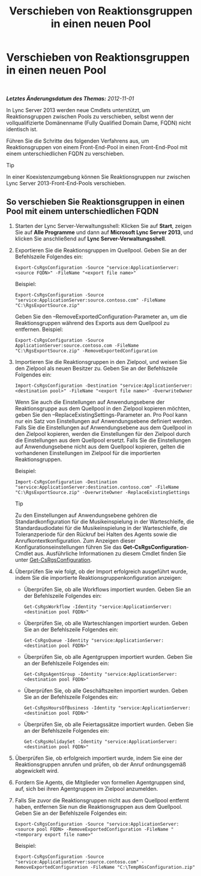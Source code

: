 ﻿---
title: Verschieben von Reaktionsgruppen in einen neuen Pool
TOCTitle: Verschieben von Reaktionsgruppen in einen neuen Pool
ms:assetid: da0db765-41e5-430b-b5a7-5418ec5ff2a7
ms:mtpsurl: https://technet.microsoft.com/de-de/library/JJ205298(v=OCS.15)
ms:contentKeyID: 49295591
ms.date: 05/19/2016
mtps_version: v=OCS.15
ms.translationtype: HT
---

# Verschieben von Reaktionsgruppen in einen neuen Pool

 

_**Letztes Änderungsdatum des Themas:** 2012-11-01_

In Lync Server 2013 werden neue Cmdlets unterstützt, um Reaktionsgruppen zwischen Pools zu verschieben, selbst wenn der vollqualifizierte Domänenname (Fully Qualified Domain Dame, FQDN) nicht identisch ist.

Führen Sie die Schritte des folgenden Verfahrens aus, um Reaktionsgruppen von einem Front-End-Pool in einen Front-End-Pool mit einem unterschiedlichen FQDN zu verschieben.


> [!TIP]
> In einer Koexistenzumgebung können Sie Reaktionsgruppen nur zwischen Lync Server 2013-Front-End-Pools verschieben.



## So verschieben Sie Reaktionsgruppen in einen Pool mit einem unterschiedlichen FQDN

1.  Starten der Lync Server-Verwaltungsshell: Klicken Sie auf **Start**, zeigen Sie auf **Alle Programme** und dann auf **Microsoft Lync Server 2013**, und klicken Sie anschließend auf **Lync Server-Verwaltungsshell**.

2.  Exportieren Sie die Reaktionsgruppen im Quellpool. Geben Sie an der Befehlszeile Folgendes ein:
    
        Export-CsRgsConfiguration -Source "service:ApplicationServer:<source FQDN>" -FileName "<export file name>"
    
    Beispiel:
    
        Export-CsRgsConfiguration -Source "service:ApplicationServer:source.contoso.com" -FileName "C:\RgsExportSource.zip"
    
    Geben Sie den –RemoveExportedConfiguration-Parameter an, um die Reaktionsgruppen während des Exports aus dem Quellpool zu entfernen. Beispiel:
    
        Export-CsRgsConfiguration -Source ApplicationServer:source.contoso.com -FileName "C:\RgsExportSource.zip" -RemoveExportedConfiguration

3.  Importieren Sie die Reaktionsgruppen in den Zielpool, und weisen Sie den Zielpool als neuen Besitzer zu. Geben Sie an der Befehlszeile Folgendes ein:
    
        Import-CsRgsConfiguration -Destination "service:ApplicationServer:<destination pool>" -FileName "<export file name>" -OverwriteOwner
    
    Wenn Sie auch die Einstellungen auf Anwendungsebene der Reaktionsgruppe aus dem Quellpool in den Zielpool kopieren möchten, geben Sie den –ReplaceExistingSettings-Parameter an. Pro Pool kann nur ein Satz von Einstellungen auf Anwendungsebene definiert werden. Falls Sie die Einstellungen auf Anwendungsebene aus dem Quellpool in den Zielpool kopieren, werden die Einstellungen für den Zielpool durch die Einstellungen aus dem Quellpool ersetzt. Falls Sie die Einstellungen auf Anwendungsebene nicht aus dem Quellpool kopieren, gelten die vorhandenen Einstellungen im Zielpool für die importierten Reaktionsgruppen.
    
    Beispiel:
    
        Import-CsRgsConfiguration -Destination "service:ApplicationServer:destination.contoso.com" -FileName "C:\RgsExportSource.zip" -OverwriteOwner -ReplaceExistingSettings
    

    > [!TIP]
    > Zu den Einstellungen auf Anwendungsebene gehören die Standardkonfiguration für die Musikeinspielung in der Warteschleife, die Standardaudiodatei für die Musikeinspielung in der Warteschleife, die Toleranzperiode für den Rückruf bei Halten des Agents sowie die Anrufkontextkonfiguration. Zum Anzeigen dieser Konfigurationseinstellungen führen Sie das <STRONG>Get-CsRgsConfiguration</STRONG>-Cmdlet aus. Ausführliche Informationen zu diesem Cmdlet finden Sie unter <A href="https://docs.microsoft.com/powershell/module/skype/Get-CsRgsConfiguration">Get-CsRgsConfiguration</A>.



4.  Überprüfen Sie wie folgt, ob der Import erfolgreich ausgeführt wurde, indem Sie die importierte Reaktionsgruppenkonfiguration anzeigen:
    
      - Überprüfen Sie, ob alle Workflows importiert wurden. Geben Sie an der Befehlszeile Folgendes ein:
        
            Get-CsRgsWorkflow -Identity "service:ApplicationServer:<destination pool FQDN>"
    
      - Überprüfen Sie, ob alle Warteschlangen importiert wurden. Geben Sie an der Befehlszeile Folgendes ein:
        
            Get-CsRgsQueue -Identity "service:ApplicationServer:<destination pool FQDN>"
    
      - Überprüfen Sie, ob alle Agentgruppen importiert wurden. Geben Sie an der Befehlszeile Folgendes ein:
        
            Get-CsRgsAgentGroup -Identity "service:ApplicationServer:<destination pool FQDN>"
    
      - Überprüfen Sie, ob alle Geschäftszeiten importiert wurden. Geben Sie an der Befehlszeile Folgendes ein:
        
            Get-CsRgsHoursOfBusiness -Identity "service:ApplicationServer:<destination pool FQDN>" 
    
      - Überprüfen Sie, ob alle Feiertagssätze importiert wurden. Geben Sie an der Befehlszeile Folgendes ein:
        
            Get-CsRgsHolidaySet -Identity "service:ApplicationServer:<destination pool FQDN>" 

5.  Überprüfen Sie, ob erfolgreich importiert wurde, indem Sie eine der Reaktionsgruppen anrufen und prüfen, ob der Anruf ordnungsgemäß abgewickelt wird.

6.  Fordern Sie Agents, die Mitglieder von formellen Agentgruppen sind, auf, sich bei ihren Agentgruppen im Zielpool anzumelden.

7.  Falls Sie zuvor die Reaktionsgruppen nicht aus dem Quellpool entfernt haben, entfernen Sie nun die Reaktionsgruppen aus dem Quellpool. Geben Sie an der Befehlszeile Folgendes ein:
    
        Export-CsRgsConfiguration -Source "service:ApplicationServer:<source pool FQDN> -RemoveExportedConfiguration -FileName "<temporary export file name>"
    
    Beispiel:
    
        Export-CsRgsConfiguration -Source "service:ApplicationServer:source.contoso.com" -RemoveExportedConfiguration -FileName "C:\TempRGsConfiguration.zip"

